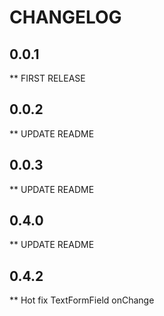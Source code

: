 # CHANGELOG

## 0.0.1

** FIRST RELEASE

## 0.0.2

** UPDATE README

## 0.0.3

** UPDATE README

## 0.4.0

** UPDATE README

## 0.4.2

** Hot fix TextFormField onChange

